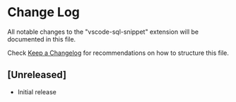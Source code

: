 # Change Log

All notable changes to the "vscode-sql-snippet" extension will be documented in this file.

Check [Keep a Changelog](http://keepachangelog.com/) for recommendations on how to structure this file.

## [Unreleased]

- Initial release